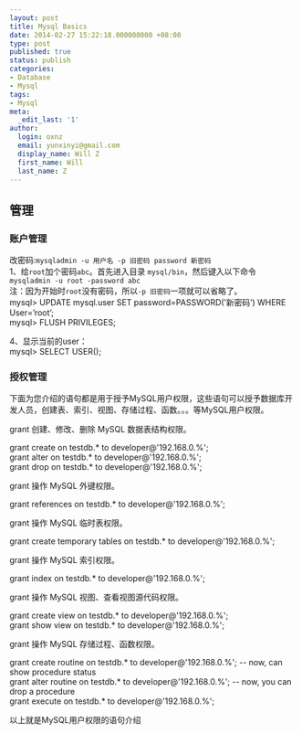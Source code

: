 ```yaml
---
layout: post
title: Mysql Basics
date: 2014-02-27 15:22:18.000000000 +08:00
type: post
published: true
status: publish
categories:
- Database
- Mysql
tags:
- Mysql
meta:
  _edit_last: '1'
author:
  login: oxnz
  email: yunxinyi@gmail.com
  display_name: Will Z
  first_name: Will
  last_name: Z
---
```

<h2>管理</h2>
<h3>账户管理</h3>
<p>改密码:<code>mysqladmin -u 用户名 -p 旧密码 password 新密码</code><br />
1、给<code>root</code>加个密码<code>abc</code>。首先进入目录 <code>mysql/bin</code>，然后键入以下命令<br />
<code>mysqladmin -u root -password abc</code><br />
注：因为开始时<code>root</code>没有密码，所以<code>-p 旧密码</code>一项就可以省略了。<br />
mysql&gt; UPDATE mysql.user SET password=PASSWORD(’新密码’) WHERE User=’root’;<br />
mysql&gt; FLUSH PRIVILEGES;</p>
<p>4、显示当前的user：<br />
mysql&gt; SELECT USER();<br />
<!--more--></p>
<h3>授权管理</h3>
<p>下面为您介绍的语句都是用于授予MySQL用户权限，这些语句可以授予数据库开发人员，创建表、索引、视图、存储过程、函数。。。等MySQL用户权限。</p>
<p>grant 创建、修改、删除 MySQL 数据表结构权限。</p>
<p>grant create on testdb.* to developer@'192.168.0.%';<br />
grant alter on testdb.* to developer@'192.168.0.%';<br />
grant drop on testdb.* to developer@'192.168.0.%';</p>
<p>grant 操作 MySQL 外键权限。</p>
<p>grant references on testdb.* to developer@'192.168.0.%';</p>
<p>grant 操作 MySQL 临时表权限。</p>
<p>grant create temporary tables on testdb.* to developer@'192.168.0.%';</p>
<p>grant 操作 MySQL 索引权限。</p>
<p>grant index on testdb.* to developer@'192.168.0.%';</p>
<p>grant 操作 MySQL 视图、查看视图源代码权限。</p>
<p>grant create view on testdb.* to developer@'192.168.0.%';<br />
grant show view on testdb.* to developer@'192.168.0.%';</p>
<p>grant 操作 MySQL 存储过程、函数权限。</p>
<p>grant create routine on testdb.* to developer@'192.168.0.%'; -- now, can show procedure status<br />
grant alter routine on testdb.* to developer@'192.168.0.%'; -- now, you can drop a procedure<br />
grant execute on testdb.* to developer@'192.168.0.%';</p>
<p>以上就是MySQL用户权限的语句介绍</p>
